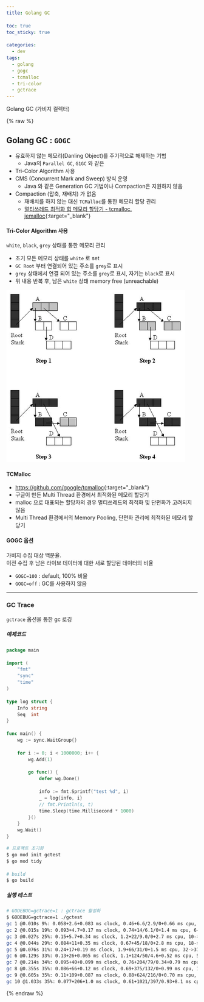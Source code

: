 ```yaml
---
title: Golang GC

toc: true
toc_sticky: true

categories:
  - dev
tags:
  - golang 
  - gogc
  - tcmalloc
  - tri-color
  - gctrace
---
```


Golang GC (가비지 컬렉터)

{% raw %}

## Golang GC : `GOGC`
- 유효하지 않는 메모리(Danling Object)를 주기적으로 해제하는 기법
  - Java의 `Parallel GC`, `G1GC` 와 같은
- Tri-Color Algorithm 사용
- CMS (Concurrent Mark and Sweep) 방식 운영
  - Java 와 같은 Generation GC 기법이나 Compaction은 지원하지 않음
- Compaction (압축, 재배치) 가 없음 
  - 재배치를 하지 않는 대신 `TCMalloc`를 통한 메모리 할당 관리
  - [멀티쓰레드 최적화 힙 메모리 할당기 - tcmalloc. jemalloc](https://cdecl.net/304){:target="_blank"}

#### Tri-Color Algorithm 사용
`white`, `black`, `grey` 상태를 통한 메모리 관리 

- 초기 모든 메모리 상태를 `white` 로 set
- `GC Root` 부터 연결되어 있는 주소를 `grey`로 표시
- `grey` 상태에서 연결 되어 있는 주소를 `grey`로 표시, 자기는 `black`로 표시
- 위 내용 반복 후, 남은 `white` 상태 memory free (unreachable) 

![](/images/2021-12-02-10-43-45.png)

#### TCMalloc
- <https://github.com/google/tcmalloc>{:target="_blank"}
- 구글이 만든 Multi Thread 환경에서 최적화된 메모리 할당기
- malloc 으로 대표되는 할당자의 경우 멀티쓰레드의 최적화 및 단편화가 고려되지 않음
- Multi Thread 환경에서의 Memory Pooling, 단편화 관리에 최적화된 메모리 할당기


#### GOGC 옵션
가비지 수집 대상 백분율.  
이전 수집 후 남은 라이브 데이터에 대한 새로 할당된 데이터의 비율

- `GOGC=100` : default, 100% 비율
- `GOGC=off` : GC를 사용하지 않음 

---

### GC Trace 
`gctrace` 옵션을 통한 gc 로깅

##### 예제코드 
  
```go
package main

import (
	"fmt"
	"sync"
	"time"
)

type log struct {
	Info string
	Seq  int
}

func main() {
	wg := sync.WaitGroup{}

	for i := 0; i < 1000000; i++ {
		wg.Add(1)

		go func() {
			defer wg.Done()

			info := fmt.Sprintf("test %d", i)
			_ = log{info, i}
			// fmt.Println(s, t)
			time.Sleep(time.Millisecond * 1000)
		}()
	}
	wg.Wait()
}
```

```sh
# 프로젝트 초기화
$ go mod init gctest
$ go mod tidy

# build
$ go build
```

##### 실행 테스트

```sh
# GODEBUG=gctrace=1 : gctrace 활성화
$ GODEBUG=gctrace=1 ./gctest
gc 1 @0.010s 9%: 0.058+2.6+0.083 ms clock, 0.46+6.6/2.9/0+0.66 ms cpu, 4->5->4 MB, 5 MB goal, 8 P
gc 2 @0.015s 19%: 0.093+4.7+0.17 ms clock, 0.74+14/6.1/0+1.4 ms cpu, 6->7->6 MB, 8 MB goal, 8 P
gc 3 @0.027s 25%: 0.15+5.7+0.34 ms clock, 1.2+22/9.0/0+2.7 ms cpu, 10->13->11 MB, 13 MB goal, 8 P
gc 4 @0.044s 29%: 0.084+11+0.35 ms clock, 0.67+45/18/0+2.8 ms cpu, 18->22->20 MB, 23 MB goal, 8 P
gc 5 @0.076s 31%: 0.24+17+0.19 ms clock, 1.9+66/31/0+1.5 ms cpu, 32->37->34 MB, 40 MB goal, 8 P
gc 6 @0.129s 33%: 0.13+26+0.065 ms clock, 1.1+124/50/4.6+0.52 ms cpu, 54->62->58 MB, 68 MB goal, 8 P
gc 7 @0.214s 34%: 0.095+40+0.099 ms clock, 0.76+204/79/0.34+0.79 ms cpu, 93->98->91 MB, 116 MB goal, 8 P
gc 8 @0.355s 35%: 0.086+66+0.12 ms clock, 0.69+375/132/0+0.99 ms cpu, 152->158->144 MB, 182 MB goal, 8 P
gc 9 @0.605s 35%: 0.11+109+0.087 ms clock, 0.88+624/216/0+0.70 ms cpu, 252->261->242 MB, 289 MB goal, 8 P
gc 10 @1.033s 35%: 0.077+206+1.0 ms clock, 0.61+1021/397/0.93+8.1 ms cpu, 430->437->403 MB, 484 MB goal, 8 P
```

{% endraw %}
